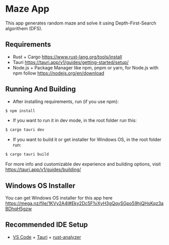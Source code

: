 # Maze App

This app generates random maze and solve it using Depth-First-Search algorithem (DFS).

## Requirements

- Rust + Cargo https://www.rust-lang.org/tools/install
- Tauri https://tauri.app/v1/guides/getting-started/setup/
- Node.js + Package Manager like npm, pnpm or yarn, for Node.js with npm follow https://nodejs.org/en/download

## Running And Building

- After installing requirements, run (if you use npm):

```bash
$ npm install
```

- If you want to run it in dev mode, in the root folder run this:

```bash
$ cargo tauri dev
```

- If you want to build it or get installer for Windows OS, in the root folder run:

```bash
$ cargo tauri build
```

For more info and customizable dev experience and building options, visit https://tauri.app/v1/guides/building/

## Windows OS Installer

You can get Windows OS installer for this app here https://mega.nz/file/1KVy2A4I#Eky2Dc5F1vXyH3gQqySGpo59hjQHsKqz3aBDhqH5gzw

## Recommended IDE Setup

- [VS Code](https://code.visualstudio.com/) + [Tauri](https://marketplace.visualstudio.com/items?itemName=tauri-apps.tauri-vscode) + [rust-analyzer](https://marketplace.visualstudio.com/items?itemName=rust-lang.rust-analyzer)
